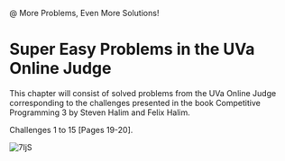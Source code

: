 @ More Problems, Even More Solutions!
# Super Easy Problems in the UVa Online Judge #

This chapter will consist of solved problems from the UVa Online Judge
corresponding to the challenges presented in the book Competitive Programming 3 by Steven Halim and Felix Halim.

Challenges 1 to 15 [Pages 19-20].


![7IjS](https://github.com/user-attachments/assets/b0d5df9d-f38e-4c01-9c5f-fe4f8c156131)
